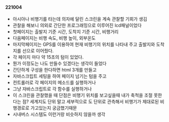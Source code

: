 #### 221004
- 아시아나 비행기를 타는데 의자에 달린 스크린을 계속 관찰할 기회가 생김
- 관찰을 해보니 의외로 간단한 프로그래밍으로 이루어진 lcd패널이었다
- 첫페이지는 출발지 기준 시간, 도착지 기준 시간, 비행거리
- 다음페이지는 비행 속도, 비행 높이, 외부온도
- 마지막페이지는 GPS를 이용하여 현재 비행기의 위치를 나타내 주고 출발지와 도착지를 선으로 이어줬다.
- 각 페이지 마다 약 15초의 텀이 있었다.
- 뭔가 이정도는 나도 만들수 있겠다는 생각이 들었다
- 간단하게 구성을 한다하면 html 3개를 만들고
- 자바스크립트 세팅을 하여 페이지 넘기는 텀을 주고
- 컨트롤러로 각 페이지의 메소드를 실행하거나
- 그냥 자바스크립트로 각 함수를 실행하거나
- 이 스크린을 관찰했을 때 단점은 비행기 위치를 보고싶을때 내가 축척을 조절 못한다는 점? 세계지도 단위 말고 세부적으로 도 단위로 관측해서 비행기가 제대로된 비행경로로 가고있는지 궁금했기때문
- 시내버스 시스템도 이런거랑 비슷하지 않을까 생각